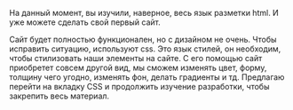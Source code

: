 На данный момент, вы изучили, наверное, весь язык разметки html. И уже можете сделать свой первый сайт.

Сайт будет полностью функционален, но с дизайном не очень. Чтобы исправить ситуацию, используют css. Это язык стилей, он необходим, чтобы стилизовать наши элементы на сайте. С его помощью сайт приобретет совсем другой вид, мы сможем изменять цвет, форму, толщину чего угодно, изменять фон, делать градиенты и тд. Предлагаю перейти на вкладку CSS и продолжить изучение разработки, чтобы закрепить весь материал.

